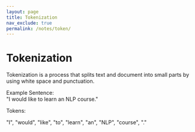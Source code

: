```yaml
---
layout: page
title: Tokenization
nav_exclude: true
permalink: /notes/token/
---
```


# Tokenization

Tokenization is a process that splits text and document into small parts by using white space and punctuation.

Example Sentence: <br>
"I would like to learn an NLP course."  <br>

Tokens: <br>

"I", "would", "like", "to", "learn", "an", "NLP", "course", "."
